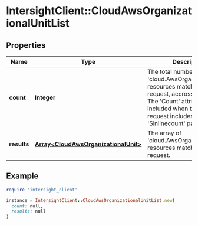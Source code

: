 # IntersightClient::CloudAwsOrganizationalUnitList

## Properties

| Name | Type | Description | Notes |
| ---- | ---- | ----------- | ----- |
| **count** | **Integer** | The total number of &#39;cloud.AwsOrganizationalUnit&#39; resources matching the request, accross all pages. The &#39;Count&#39; attribute is included when the HTTP GET request includes the &#39;$inlinecount&#39; parameter. | [optional] |
| **results** | [**Array&lt;CloudAwsOrganizationalUnit&gt;**](CloudAwsOrganizationalUnit.md) | The array of &#39;cloud.AwsOrganizationalUnit&#39; resources matching the request. | [optional] |

## Example

```ruby
require 'intersight_client'

instance = IntersightClient::CloudAwsOrganizationalUnitList.new(
  count: null,
  results: null
)
```

